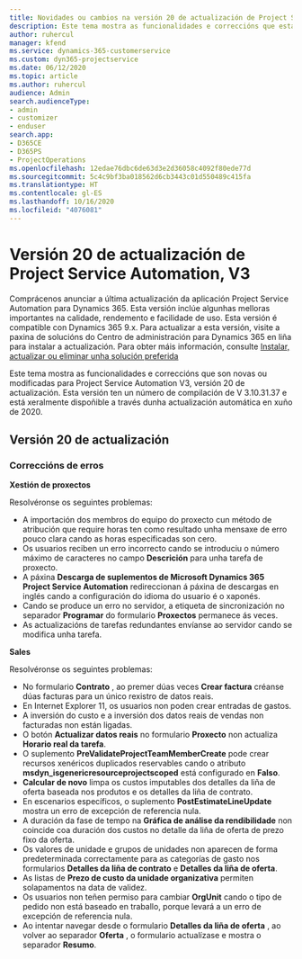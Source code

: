 ```yaml
---
title: Novidades ou cambios na versión 20 de actualización de Project Service Automation, V3
description: Este tema mostra as funcionalidades e correccións que están dispoñibles la versión 20 de actualización de Project Service Automation, V3
author: ruhercul
manager: kfend
ms.service: dynamics-365-customerservice
ms.custom: dyn365-projectservice
ms.date: 06/12/2020
ms.topic: article
ms.author: ruhercul
audience: Admin
search.audienceType:
- admin
- customizer
- enduser
search.app:
- D365CE
- D365PS
- ProjectOperations
ms.openlocfilehash: 12edae76dbc6de63d3e2d36058c4092f80ede77d
ms.sourcegitcommit: 5c4c9bf3ba018562d6cb3443c01d550489c415fa
ms.translationtype: HT
ms.contentlocale: gl-ES
ms.lasthandoff: 10/16/2020
ms.locfileid: "4076081"
---
```

# <a name="project-service-automation-update-release-20-v3"></a>Versión 20 de actualización de Project Service Automation, V3

Comprácenos anunciar a última actualización da aplicación Project Service Automation para Dynamics 365. Esta versión inclúe algunhas melloras importantes na calidade, rendemento e facilidade de uso. Esta versión é compatible con Dynamics 365 9.x. Para actualizar a esta versión, visite a paxina de solucións do Centro de administración para Dynamics 365 en liña para instalar a actualización. Para obter máis información, consulte [Instalar, actualizar ou eliminar unha solución preferida](https://docs.microsoft.com/power-platform/admin/install-remove-preferred-solution)

Este tema mostra as funcionalidades e correccións que son novas ou modificadas para Project Service Automation V3, versión 20 de actualización. Esta versión ten un número de compilación de V 3.10.31.37 e está xeralmente dispoñible a través dunha actualización automática en xuño de 2020.

## <a name="update-release-20"></a>Versión 20 de actualización

### <a name="bug-fixes"></a>Correccións de erros

**Xestión de proxectos**

Resolvéronse os seguintes problemas:

- A importación dos membros do equipo do proxecto cun método de atribución que require horas ten como resultado unha mensaxe de erro pouco clara cando as horas especificadas son cero.
- Os usuarios reciben un erro incorrecto cando se introduciu o número máximo de caracteres no campo **Descrición** para unha tarefa de proxecto.
- A páxina **Descarga de suplementos de Microsoft Dynamics 365 Project Service Automation** redireccionan á páxina de descargas en inglés cando a configuración do idioma do usuario é o xaponés.
- Cando se produce un erro no servidor, a etiqueta de sincronización no separador **Programar** do formulario **Proxectos** permanece ás veces.
- As actualizacións de tarefas redundantes envíanse ao servidor cando se modifica unha tarefa.

**Sales**

Resolvéronse os seguintes problemas:

- No formulario **Contrato** , ao premer dúas veces **Crear factura** créanse dúas facturas para un único rexistro de datos reais.
- En Internet Explorer 11, os usuarios non poden crear entradas de gastos.
- A inversión do custo e a inversión dos datos reais de vendas non facturadas non están ligadas.
- O botón **Actualizar datos reais** no formulario **Proxecto** non actualiza **Horario real da tarefa**.
- O suplemento **PreValidateProjectTeamMemberCreate** pode crear recursos xenéricos duplicados reservables cando o atributo **msdyn_isgenericresourceprojectscoped** está configurado en **Falso**.
- **Calcular de novo** limpa os custos imputables dos detalles da liña de oferta baseada nos produtos e os detalles da liña de contrato.
- En escenarios específicos, o suplemento **PostEstimateLineUpdate** mostra un erro de excepción de referencia nula.
- A duración da fase de tempo na **Gráfica de análise da rendibilidade** non coincide coa duración dos custos no detalle da liña de oferta de prezo fixo da oferta.
- Os valores de unidade e grupos de unidades non aparecen de forma predeterminada correctamente para as categorías de gasto nos formularios **Detalles da liña de contrato** e **Detalles da liña de oferta**.
- As listas de **Prezo de custo da unidade organizativa** permiten solapamentos na data de validez.
- Os usuarios non teñen permiso para cambiar **OrgUnit** cando o tipo de pedido non está baseado en traballo, porque levará a un erro de excepción de referencia nula.
- Ao intentar navegar desde o formulario **Detalles da liña de oferta** , ao volver ao separador **Oferta** , o formulario actualízase e mostra o separador **Resumo**.
